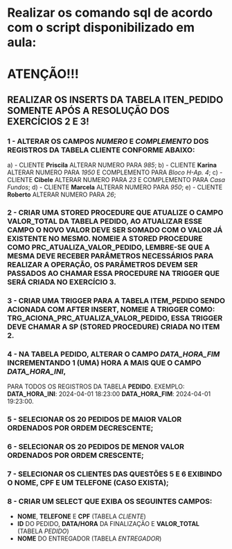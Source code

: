 # Realizar os comando sql de acordo com o script disponibilizado em aula:

# ATENÇÃO!!! 
## REALIZAR OS INSERTS DA TABELA **ITEN_PEDIDO** SOMENTE APÓS A RESOLUÇÃO DOS EXERCÍCIOS **2** E **3**!

### 1 - ALTERAR OS CAMPOS  ***NUMERO*** E ***COMPLEMENTO*** DOS REGISTROS DA TABELA **CLIENTE** CONFORME ABAIXO:
a) - CLIENTE **Priscila** ALTERAR NUMERO PARA *985*;
b) - CLIENTE **Karina** ALTERAR NUMERO PARA *1950* E COMPLEMENTO PARA *Bloco H-Ap. 4*;
c) - CLIENTE **Cibele** ALTERAR NUMERO PARA *23* E COMPLEMENTO PARA *Casa Fundos*;
d) - CLIENTE **Marcela** ALTERAR NUMERO PARA *950*;
e) - CLIENTE **Roberto** ALTERAR NUMERO PARA *26*;

### 2 - CRIAR UMA STORED PROCEDURE QUE ATUALIZE O CAMPO **VALOR_TOTAL** DA TABELA PEDIDO, AO ATUALIZAR ESSE CAMPO O NOVO VALOR DEVE SER SOMADO COM O VALOR JÁ EXISTENTE NO MESMO. NOMEIE A **STORED PROCEDURE** COMO **PRC_ATUALIZA_VALOR_PEDIDO**, LEMBRE-SE QUE A MESMA DEVE RECEBER PARÂMETROS NECESSÁRIOS PARA REALIZAR A OPERAÇÃO, OS PARÂMETROS DEVEM SER PASSADOS AO CHAMAR ESSA PROCEDURE NA TRIGGER QUE SERÁ CRIADA NO EXERCÍCIO 3.

### 3 - CRIAR UMA TRIGGER PARA A TABELA **ITEM_PEDIDO** SENDO ACIONADA COM **AFTER INSERT**, NOMEIE A TRIGGER COMO: **TRG_ACIONA_PRC_ATUALIZA_VALOR_PEDIDO**, ESSA TRIGGER DEVE CHAMAR A **SP** (STORED PROCEDURE) CRIADA NO ITEM 2.

### 4 - NA TABELA **PEDIDO**, ALTERAR O CAMPO ***DATA_HORA_FIM*** INCREMENTANDO 1 (UMA) HORA A MAIS QUE O CAMPO ***DATA_HORA_INI***,
PARA TODOS OS REGISTROS DA TABELA **PEDIDO**. EXEMPLO: **DATA_HORA_INI**: 2024-04-01 18:23:00 **DATA_HORA_FIM**: 2024-04-01 19:23:00.

### 5 - SELECIONAR OS 20 PEDIDOS DE MAIOR VALOR ORDENADOS POR ORDEM DECRESCENTE;

### 6 - SELECIONAR OS 20 PEDIDOS DE MENOR VALOR ORDENADOS POR ORDEM CRESCENTE;

### 7 - SELECIONAR OS CLIENTES DAS QUESTÕES 5 E 6 EXIBINDO O NOME, CPF E UM TELEFONE (CASO EXISTA);

### 8 - CRIAR UM SELECT QUE EXIBA OS SEGUINTES CAMPOS:
- **NOME**, **TELEFONE** E **CPF** (TABELA *CLIENTE*)
- **ID** DO PEDIDO, **DATA/HORA** DA FINALIZAÇÃO E **VALOR_TOTAL** (TABELA *PEDIDO*) 
- **NOME** DO ENTREGADOR (TABELA *ENTREGADOR*)

